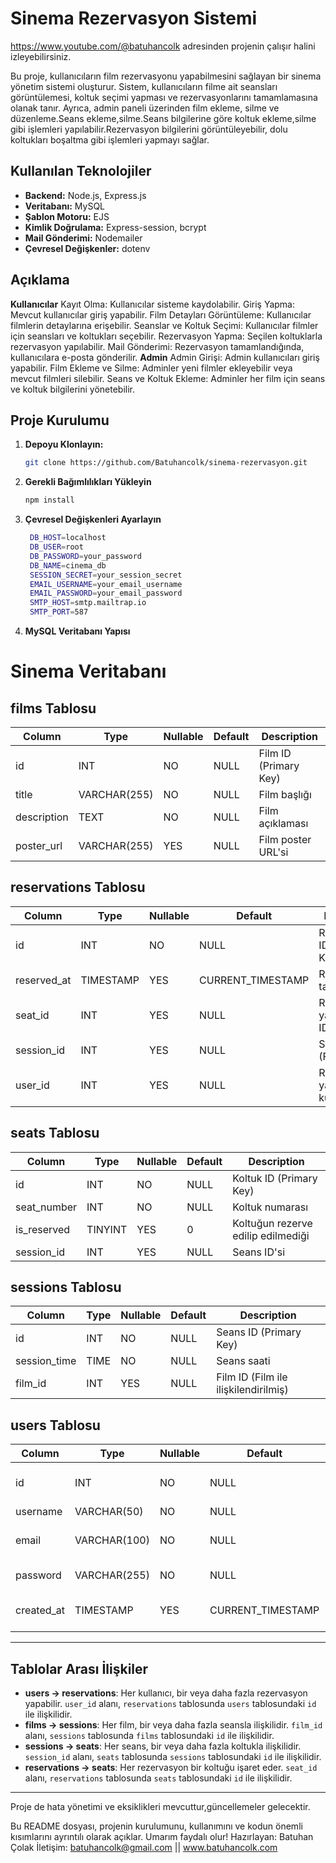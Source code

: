 # Sinema Rezervasyon Sistemi
https://www.youtube.com/@batuhancolk adresinden projenin çalışır halini izleyebilirsiniz.

Bu proje, kullanıcıların film rezervasyonu yapabilmesini sağlayan bir sinema yönetim sistemi oluşturur. Sistem, kullanıcıların filme ait seansları görüntülemesi, koltuk seçimi yapması ve rezervasyonlarını tamamlamasına olanak tanır. 
Ayrıca, admin paneli üzerinden film ekleme, silme ve düzenleme.Seans ekleme,silme.Seans bilgilerine göre koltuk ekleme,silme gibi işlemleri yapılabilir.Rezervasyon bilgilerini görüntüleyebilir, dolu koltukları boşaltma gibi işlemleri 
yapmayı sağlar.

## Kullanılan Teknolojiler
- **Backend:** Node.js, Express.js
- **Veritabanı:** MySQL
- **Şablon Motoru:** EJS
- **Kimlik Doğrulama:** Express-session, bcrypt
- **Mail Gönderimi:** Nodemailer
- **Çevresel Değişkenler:** dotenv

## Açıklama
**Kullanıcılar**
Kayıt Olma: Kullanıcılar sisteme kaydolabilir.
Giriş Yapma: Mevcut kullanıcılar giriş yapabilir.
Film Detayları Görüntüleme: Kullanıcılar filmlerin detaylarına erişebilir.
Seanslar ve Koltuk Seçimi: Kullanıcılar filmler için seansları ve koltukları seçebilir.
Rezervasyon Yapma: Seçilen koltuklarla rezervasyon yapılabilir.
Mail Gönderimi: Rezervasyon tamamlandığında, kullanıcılara e-posta gönderilir.
**Admin**
Admin Girişi: Admin kullanıcıları giriş yapabilir.
Film Ekleme ve Silme: Adminler yeni filmler ekleyebilir veya mevcut filmleri silebilir.
Seans ve Koltuk Ekleme: Adminler her film için seans ve koltuk bilgilerini yönetebilir.

## Proje Kurulumu

1. **Depoyu Klonlayın:**
   ```bash
   git clone https://github.com/Batuhancolk/sinema-rezervasyon.git

2. **Gerekli Bağımlılıkları Yükleyin**
   ```bash
   npm install

3. **Çevresel Değişkenleri Ayarlayın**
   ```bash
   	DB_HOST=localhost
	DB_USER=root
	DB_PASSWORD=your_password
	DB_NAME=cinema_db
	SESSION_SECRET=your_session_secret
	EMAIL_USERNAME=your_email_username
	EMAIL_PASSWORD=your_email_password
	SMTP_HOST=smtp.mailtrap.io
	SMTP_PORT=587

4. **MySQL Veritabanı Yapısı**

# Sinema Veritabanı

## films Tablosu

| **Column**       | **Type**       | **Nullable** | **Default** | **Description**                      |
|------------------|----------------|--------------|-------------|--------------------------------------|
| id               | INT            | NO           | NULL        | Film ID (Primary Key)               |
| title            | VARCHAR(255)    | NO           | NULL        | Film başlığı                        |
| description      | TEXT           | NO           | NULL        | Film açıklaması                     |
| poster_url       | VARCHAR(255)    | YES          | NULL        | Film poster URL'si                  |

## reservations Tablosu

| **Column**       | **Type**       | **Nullable** | **Default** | **Description**                      |
|------------------|----------------|--------------|-------------|--------------------------------------|
| id               | INT            | NO           | NULL        | Rezervasyon ID (Primary Key)        |
| reserved_at      | TIMESTAMP      | YES          | CURRENT_TIMESTAMP | Rezervasyon tarihi                 |
| seat_id          | INT            | YES          | NULL        | Rezervasyon yapılan koltuk ID'si    |
| session_id       | INT            | YES          | NULL        | Seans ID'si (Film seansı)           |
| user_id          | INT            | YES          | NULL        | Rezervasyonu yapan kullanıcı ID'si |

## seats Tablosu

| **Column**       | **Type**       | **Nullable** | **Default** | **Description**                      |
|------------------|----------------|--------------|-------------|--------------------------------------|
| id               | INT            | NO           | NULL        | Koltuk ID (Primary Key)             |
| seat_number      | INT            | NO           | NULL        | Koltuk numarası                     |
| is_reserved      | TINYINT        | YES          | 0           | Koltuğun rezerve edilip edilmediği   |
| session_id       | INT            | YES          | NULL        | Seans ID'si                         |

## sessions Tablosu

| **Column**       | **Type**       | **Nullable** | **Default** | **Description**                      |
|------------------|----------------|--------------|-------------|--------------------------------------|
| id               | INT            | NO           | NULL        | Seans ID (Primary Key)              |
| session_time     | TIME           | NO           | NULL        | Seans saati                         |
| film_id          | INT            | YES          | NULL        | Film ID (Film ile ilişkilendirilmiş) |

## users Tablosu

| **Column**       | **Type**       | **Nullable** | **Default** | **Description**                      |
|------------------|----------------|--------------|-------------|--------------------------------------|
| id               | INT            | NO           | NULL        | Kullanıcı ID (Primary Key)           |
| username         | VARCHAR(50)    | NO           | NULL        | Kullanıcı adı                        |
| email            | VARCHAR(100)   | NO           | NULL        | Kullanıcı e-posta adresi             |
| password         | VARCHAR(255)   | NO           | NULL        | Kullanıcı şifresi                   |
| created_at       | TIMESTAMP      | YES          | CURRENT_TIMESTAMP | Kullanıcı oluşturulma tarihi       |

---

## Tablolar Arası İlişkiler

- **users → reservations**: Her kullanıcı, bir veya daha fazla rezervasyon yapabilir. `user_id` alanı, `reservations` tablosunda `users` tablosundaki `id` ile ilişkilidir.
- **films → sessions**: Her film, bir veya daha fazla seansla ilişkilidir. `film_id` alanı, `sessions` tablosunda `films` tablosundaki `id` ile ilişkilidir.
- **sessions → seats**: Her seans, bir veya daha fazla koltukla ilişkilidir. `session_id` alanı, `seats` tablosunda `sessions` tablosundaki `id` ile ilişkilidir.
- **reservations → seats**: Her rezervasyon bir koltuğu işaret eder. `seat_id` alanı, `reservations` tablosunda `seats` tablosundaki `id` ile ilişkilidir.

   
*******************************************************************************************************************************************************************************
Proje de hata yönetimi ve eksiklikleri mevcuttur,güncellemeler gelecektir.

Bu README dosyası, projenin kurulumunu, kullanımını ve kodun önemli kısımlarını ayrıntılı olarak açıklar. Umarım faydalı olur!
Hazırlayan: Batuhan Çolak
İletişim: batuhancolk@gmail.com || www.batuhancolk.com
